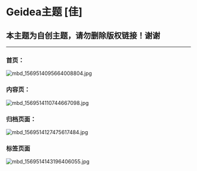 # Geidea主题 [佳]
## 本主题为自创主题，请勿删除版权链接！谢谢
***
### 首页：
![mbd_1569514095664008804.jpg](https://i.loli.net/2019/10/29/fPbaYk8ZKij3QlV.jpg)
### 内容页：
![mbd_1569514110744667098.jpg](https://i.loli.net/2019/10/29/1spRh654YdTWHLP.jpg)
### 归档页面：
![mbd_1569514127475617484.jpg](https://i.loli.net/2019/10/29/VIvimqZ9eAtTgHy.jpg)
### 标签页面
![mbd_1569514143196406055.jpg](https://i.loli.net/2019/10/29/s7lJ1PgrqYy2ZMo.jpg)
